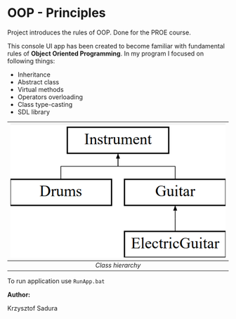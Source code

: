 # OOP - Principles
Project introduces the rules of OOP. Done for the PROE course.

This console UI app has been created to become familiar with fundamental rules of **Object Oriented Programming**. In my program I focused on following things:
* Inheritance
* Abstract class
* Virtual methods
* Operators overloading
* Class type-casting
* SDL library

|![](./ClassHierarchy.png)|
|:-------------------------:|
|*Class hierarchy*|

To run application use ```RunApp.bat```

**Author:**

Krzysztof Sadura

